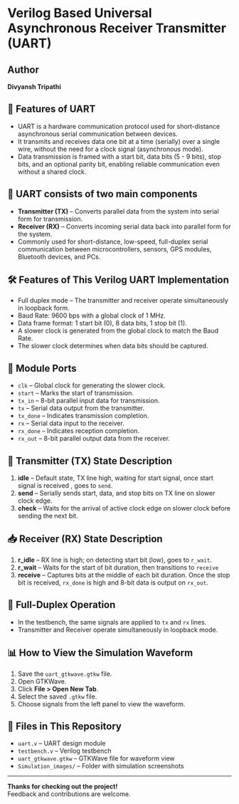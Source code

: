 # Verilog Based Universal Asynchronous Receiver Transmitter (UART)

## Author
**Divyansh Tripathi**

## 📌 Features of UART

- UART is a hardware communication protocol used for short-distance asynchronous serial communication between devices.
- It transmits and receives data one bit at a time (serially) over a single wire, without the need for a clock signal (asynchronous mode).
- Data transmission is framed with a start bit, data bits (5 - 9 bits), stop bits, and an optional parity bit, enabling reliable communication even without a shared clock.

## 🔧 UART consists of two main components

- **Transmitter (TX)** – Converts parallel data from the system into serial form for transmission.
- **Receiver (RX)** – Converts incoming serial data back into parallel form for the system.
- Commonly used for short-distance, low-speed, full-duplex serial communication between microcontrollers, sensors, GPS modules, Bluetooth devices, and PCs.

## 🛠️ Features of This Verilog UART Implementation

- Full duplex mode – The transmitter and receiver operate simultaneously in loopback form.
- Baud Rate: 9600 bps with a global clock of 1 MHz.
- Data frame format: 1 start bit (0), 8 data bits, 1 stop bit (1).
- A slower clock is generated from the global clock to match the Baud Rate.
- The slower clock determines when data bits should be captured.

## 🔌 Module Ports

- `clk` – Global clock for generating the slower clock.
- `start` – Marks the start of transmission.
- `tx_in` – 8-bit parallel input data for transmission.
- `tx` – Serial data output from the transmitter.
- `tx_done` – Indicates transmission completion.
- `rx` – Serial data input to the receiver.
- `rx_done` – Indicates reception completion.
- `rx_out` – 8-bit parallel output data from the receiver.

## 🚦 Transmitter (TX) State Description

1. **idle** – Default state, TX line high, waiting for start signal, once start signal is received , goes to `send`.
2. **send** – Serially sends start, data, and stop bits on TX line on slower clock edge.
3. **check** – Waits for the arrival of active clock edge on slower clock before sending the next bit.

## 📥 Receiver (RX) State Description

1. **r_idle** – RX line is high; on detecting start bit (low), goes to `r_wait`.
2. **r_wait** – Waits for the start of bit duration, then transitions to `receive`
3. **receive** – Captures bits at the middle of each bit duration. Once the stop bit is received, `rx_done` is high and 8-bit data is output on `rx_out`.

## 🔁 Full-Duplex Operation

- In the testbench, the same signals are applied to `tx` and `rx` lines.
- Transmitter and Receiver operate simultaneously in loopback mode.

## 📊 How to View the Simulation Waveform

1. Save the `uart_gtkwave.gtkw` file.
2. Open GTKWave.
3. Click **File > Open New Tab**.
4. Select the saved `.gtkw` file.
5. Choose signals from the left panel to view the waveform.

## 📁 Files in This Repository

- `uart.v` – UART design module
- `testbench.v` – Verilog testbench
- `uart_gtkwave.gtkw` – GTKWave file for waveform view
- `Simulation_images/` – Folder with simulation screenshots

---

**Thanks for checking out the project!**  
Feedback and contributions are welcome.
